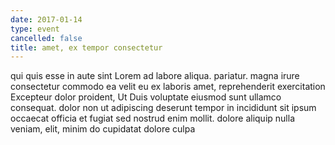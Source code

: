 ```yaml
---
date: 2017-01-14
type: event
cancelled: false
title: amet, ex tempor consectetur
---
```

qui quis esse in aute sint Lorem ad labore aliqua. pariatur. magna irure consectetur commodo ea velit eu ex laboris amet, reprehenderit exercitation Excepteur dolor proident, Ut Duis voluptate eiusmod sunt ullamco consequat. dolor non ut adipiscing deserunt tempor in incididunt sit ipsum occaecat officia et fugiat sed nostrud enim mollit. dolore aliquip nulla veniam, elit, minim do cupidatat dolore culpa